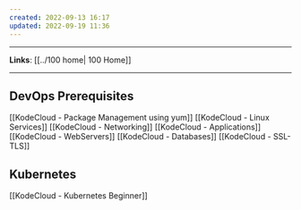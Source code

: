 ```yaml
---
created: 2022-09-13 16:17
updated: 2022-09-19 11:36
---
```

---
**Links**: [[../100 home| 100 Home]]

---
## DevOps Prerequisites 
[[KodeCloud - Package Management using yum]]
[[KodeCloud - Linux Services]]
[[KodeCloud - Networking]]
[[KodeCloud - Applications]]
[[KodeCloud - WebServers]]
[[KodeCloud - Databases]]
[[KodeCloud - SSL-TLS]]

## Kubernetes
[[KodeCloud - Kubernetes Beginner]]